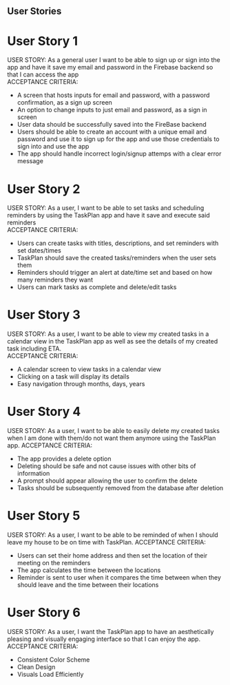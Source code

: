 ## User Stories
# User Story 1
USER STORY:  As a general user I want to be able to sign up or sign into the app and have it save my email and password in the Firebase backend so that I can access the app  
ACCEPTANCE CRITERIA:  
- A screen that hosts inputs for email and password, with a password confirmation, as a sign up screen
- An option to change inputs to just email and password, as a sign in screen
- User data should be successfully saved into the FireBase backend
- Users should be able to create an account with a unique email and password and use it to sign up for the app and use those credentials to sign into and use the app
- The app should handle incorrect login/signup attemps with a clear error message

# User Story 2
USER STORY:  As a user, I want to be able to set tasks and scheduling reminders by using the TaskPlan app and have it save and execute said reminders                                                                               
ACCEPTANCE CRITERIA:  
- Users can create tasks with titles, descriptions, and set reminders with set dates/times
- TaskPlan should save the created tasks/reminders when the user sets them
- Reminders should trigger an alert at date/time set and based on how many reminders they want
- Users can mark tasks as complete and delete/edit tasks

# User Story 3
USER STORY: As a user, I want to be able to view my created tasks in a calendar view in the TaskPlan app as well as see the details of my created task including ETA.  
ACCEPTANCE CRITERIA: 
- A calendar screen to view tasks in a calendar view
- Clicking on a task will display its details
- Easy navigation through months, days, years

# User Story 4
USER STORY: As a user, I want to be able to easily delete my created tasks when I am done with them/do not want them anymore using the TaskPlan app. 
ACCEPTANCE CRITERIA:  
- The app provides a delete option
- Deleting should be safe and not cause issues with other bits of information
- A prompt should appear allowing the user to confirm the delete
- Tasks should be subsequently removed from the database after deletion

# User Story 5
USER STORY:  As a user, I want to be able to be reminded of when I should leave my house to be on time with TaskPlan.
ACCEPTANCE CRITERIA:  
- Users can set their home address and then set the location of their meeting on the reminders
- The app calculates the time between the locations
- Reminder is sent to user when it compares the time between when they should leave and the time between their locations

# User Story 6
USER STORY: As a user, I want the TaskPlan app to have an aesthetically pleasing and visually engaging interface so that I can enjoy the app.
ACCEPTANCE CRITERIA:  
- Consistent Color Scheme
- Clean Design
- Visuals Load Efficiently
